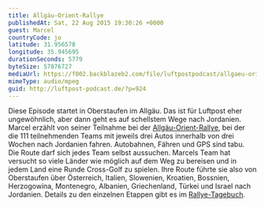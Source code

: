 ```yaml
---
title: Allgäu-Orient-Rallye
publishedAt: Sat, 22 Aug 2015 19:30:26 +0000
guest: Marcel
countryCode: jo
latitude: 31.956578
longitude: 35.945695
durationSeconds: 5779
byteSize: 57876727
mediaUrl: https://f002.backblazeb2.com/file/luftpostpodcast/allgaeu-orient-rallye.mp3
mimeType: audio/mpeg
guid: http://luftpost-podcast.de/?p=924
---
```


Diese Episode startet in Oberstaufen im Allgäu. Das ist für Luftpost eher ungewöhnlich, aber dann geht es auf schellstem Wege nach Jordanien. Marcel erzählt von seiner Teilnahme bei der [Allgäu-Orient-Rallye](http://www.allgaeu-orient.de), bei der die 111 teilnehmenden Teams mit jeweils drei Autos innerhalb von drei Wochen nach Jordanien fahren. Autobahnen, Fähren und GPS sind tabu. Die Route darf sich jedes Team selbst aussuchen. Marcels Team hat versucht so viele Länder wie möglich auf dem Weg zu bereisen und in jedem Land eine Runde Cross-Golf zu spielen. Ihre Route führte sie also von Oberstaufen über Österreich, Italien, Slowenien, Kroatien, Bossnien, Herzogowina, Montenegro, Albanien, Griechenland, Türkei und Israel nach Jordanien. Details zu den einzelnen Etappen gibt es im [Rallye-Tagebuch](http://ww3.bordercounter.com/tourenberichte/allgaeu-orient-rallye-2013/).

